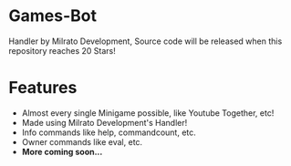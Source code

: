 # Games-Bot
Handler by Milrato Development,  Source code will be released when this repository reaches 20 Stars!

# Features 
- Almost every single Minigame possible, like Youtube Together, etc!
- Made using Milrato Development's Handler! 
- Info commands like help, commandcount, etc.
- Owner commands like eval, etc.
- **More coming soon...**
